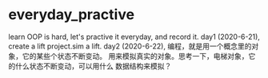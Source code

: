# everyday_practive
learn OOP is hard, let's practive it everyday, and record it.
day1 (2020-6-21), create a lift project.sim a lift.
day2 (2020-6-22), 编程，就是用一个概念里的对象，它的某些个状态不断变动。
用来模拟真实的对象。思考一下，电梯对象，它的什么状态不断变动，可以用什么
数据结构来模拟？
